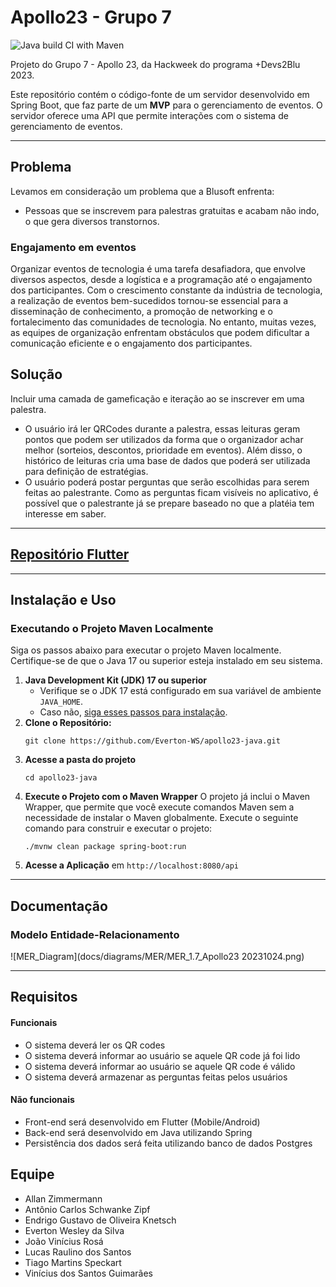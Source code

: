 # Apollo23 - Grupo 7
![Java build CI with Maven](https://github.com/Everton-WS/apollo23-java/actions/workflows/build.yml/badge.svg)

Projeto do Grupo 7 - Apollo 23, da Hackweek do programa +Devs2Blu 2023.

Este repositório contém o código-fonte de um servidor desenvolvido em Spring Boot, que faz parte de um **MVP** para o gerenciamento de eventos.
O servidor oferece uma API que permite interações com o sistema de gerenciamento de eventos.

---

## Problema

Levamos em consideração um problema que a Blusoft enfrenta:

* Pessoas que se inscrevem para palestras gratuitas e acabam não indo, o que gera diversos transtornos.

### Engajamento em eventos

Organizar eventos de tecnologia é uma tarefa desafiadora, que envolve diversos aspectos, desde a logística e a programação até o engajamento dos participantes. Com o crescimento constante da indústria de tecnologia, a realização de eventos bem-sucedidos tornou-se essencial para a disseminação de conhecimento, a promoção de networking e o fortalecimento das comunidades de tecnologia. No entanto, muitas vezes, as equipes de organização enfrentam obstáculos que podem dificultar a comunicação eficiente e o engajamento dos participantes.

## Solução

Incluir uma camada de gameficação e iteração ao se inscrever em uma palestra.

* O usuário irá ler QRCodes durante a palestra, essas leituras geram pontos que podem ser utilizados da forma que o organizador achar melhor (sorteios, descontos, prioridade em eventos). Além disso, o histórico de leituras cria uma base de dados que poderá ser utilizada para definição de estratégias.
* O usuário poderá postar perguntas que serão escolhidas para serem feitas ao palestrante. Como as perguntas ficam visíveis no aplicativo, é possível que o palestrante já se prepare baseado no que a platéia tem interesse em saber.

---

## [Repositório Flutter](https://github.com/Everton-WS/apollo23-flutter)

---

## Instalação e Uso

### Executando o Projeto Maven Localmente

Siga os passos abaixo para executar o projeto Maven localmente. Certifique-se de que o Java 17 ou superior esteja instalado em seu sistema.

1. **Java Development Kit (JDK) 17 ou superior**
    - Verifique se o JDK 17 está configurado em sua variável de ambiente `JAVA_HOME`.
    - Caso não, [siga esses passos para instalação](docs/readmes/JdkInstallation.md).
2. **Clone o Repositório:**
   ```shell
   git clone https://github.com/Everton-WS/apollo23-java.git
   ```
3. **Acesse a pasta do projeto**
   ```shell
   cd apollo23-java
   ```
4. **Execute o Projeto com o Maven Wrapper**
   O projeto já inclui o Maven Wrapper, que permite que você execute comandos Maven sem a necessidade de instalar o Maven globalmente. Execute o seguinte comando para construir e executar o projeto:
    ```shell
   ./mvnw clean package spring-boot:run
   ```
5. **Acesse a Aplicação** em `http://localhost:8080/api`
    
---

## Documentação

### Modelo Entidade-Relacionamento
![MER_Diagram](docs/diagrams/MER/MER_1.7_Apollo23 20231024.png)

---

## Requisitos

#### Funcionais
* O sistema deverá ler os QR codes
* O sistema deverá informar ao usuário se aquele QR code já foi lido
* O sistema deverá informar ao usuário se aquele QR code é válido
* O sistema deverá armazenar as perguntas feitas pelos usuários

#### Não funcionais
* Front-end será desenvolvido em Flutter (Mobile/Android)
* Back-end será desenvolvido em Java utilizando Spring
* Persistência dos dados será feita utilizando banco de dados Postgres

## Equipe
- Allan Zimmermann
- Antônio Carlos Schwanke Zipf
- Endrigo Gustavo de Oliveira Knetsch
- Everton Wesley da Silva
- João Vinícius Rosá
- Lucas Raulino dos Santos
- Tiago Martins Speckart
- Vinícius dos Santos Guimarães

